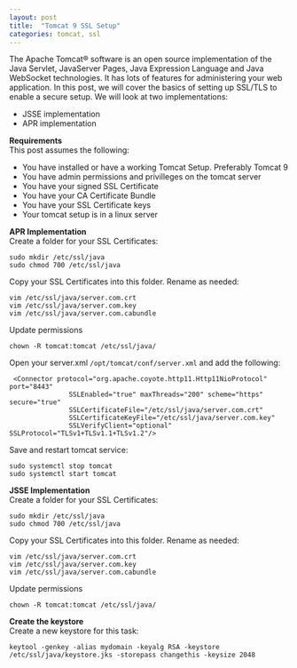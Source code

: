 ```yaml
---
layout: post
title:  "Tomcat 9 SSL Setup"
categories: tomcat, ssl
---
```


The Apache Tomcat® software is an open source implementation of the Java Servlet, JavaServer Pages, Java Expression Language and Java WebSocket technologies. It has lots of features for administering your web application. In this post, we will cover the basics of setting up SSL/TLS to enable a secure setup. We will look at two implementations:
* JSSE implementation
* APR implementation


**Requirements**<br>
This post assumes the following:
* You have installed or have a working Tomcat Setup. Preferably Tomcat 9
* You have admin permissions and privilleges on the tomcat server
* You have your signed SSL Certificate
* You have your CA Certificate Bundle
* You have your SSL Certificate keys
* Your tomcat setup is in a linux server


**APR Implementation**<br>
Create a folder for your SSL Certificates:
```
sudo mkdir /etc/ssl/java
sudo chmod 700 /etc/ssl/java
```
Copy your SSL Certificates into this folder. Rename as needed:
```
vim /etc/ssl/java/server.com.crt
vim /etc/ssl/java/server.com.key
vim /etc/ssl/java/server.com.cabundle
```
Update permissions
```
chown -R tomcat:tomcat /etc/ssl/java/
```

Open your server.xml ```/opt/tomcat/conf/server.xml``` and add the following:
```
 <Connector protocol="org.apache.coyote.http11.Http11NioProtocol" port="8443"
               SSLEnabled="true" maxThreads="200" scheme="https" secure="true" 
               SSLCertificateFile="/etc/ssl/java/server.com.crt"
               SSLCertificateKeyFile="/etc/ssl/java/server.com.key"
               SSLVerifyClient="optional" SSLProtocol="TLSv1+TLSv1.1+TLSv1.2"/>

```
Save and restart tomcat service:
```
sudo systemctl stop tomcat
sudo systemctl start tomcat
```




**JSSE Implementation**<br>
Create a folder for your SSL Certificates:
```
sudo mkdir /etc/ssl/java
sudo chmod 700 /etc/ssl/java
```
Copy your SSL Certificates into this folder. Rename as needed:
```
vim /etc/ssl/java/server.com.crt
vim /etc/ssl/java/server.com.key
vim /etc/ssl/java/server.com.cabundle
```
Update permissions
```
chown -R tomcat:tomcat /etc/ssl/java/
```
**Create the keystore**<br>
Create a new keystore for this task:
```
keytool -genkey -alias mydomain -keyalg RSA -keystore /etc/ssl/java/keystore.jks -storepass changethis -keysize 2048
```



